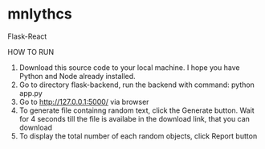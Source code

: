 # mnlythcs
Flask-React 

HOW TO RUN

1. Download this source code to your local machine. I hope you have Python and Node already installed. 
2. Go to directory flask-backend, run the backend with command:
   python app.py
3. Go to http://127.0.0.1:5000/ via browser 
4. To generate file containng random text, click the Generate button. Wait for 4 seconds till the file is availabe in the download link, that you can download
5. To display the total number of each random objects, click Report button
   
